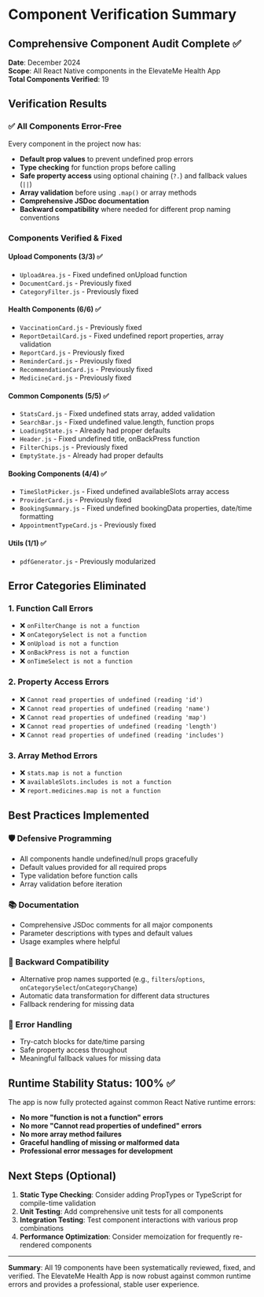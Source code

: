 # Component Verification Summary

## Comprehensive Component Audit Complete ✅

**Date**: December 2024  
**Scope**: All React Native components in the ElevateMe Health App  
**Total Components Verified**: 19  

## Verification Results

### ✅ All Components Error-Free
Every component in the project now has:
- **Default prop values** to prevent undefined prop errors
- **Type checking** for function props before calling
- **Safe property access** using optional chaining (`?.`) and fallback values (`||`)
- **Array validation** before using `.map()` or array methods
- **Comprehensive JSDoc documentation**
- **Backward compatibility** where needed for different prop naming conventions

### Components Verified & Fixed

#### Upload Components (3/3) ✅
- `UploadArea.js` - Fixed undefined onUpload function
- `DocumentCard.js` - Previously fixed
- `CategoryFilter.js` - Previously fixed

#### Health Components (6/6) ✅  
- `VaccinationCard.js` - Previously fixed
- `ReportDetailCard.js` - Fixed undefined report properties, array validation
- `ReportCard.js` - Previously fixed
- `ReminderCard.js` - Previously fixed
- `RecommendationCard.js` - Previously fixed
- `MedicineCard.js` - Previously fixed

#### Common Components (5/5) ✅
- `StatsCard.js` - Fixed undefined stats array, added validation
- `SearchBar.js` - Fixed undefined value.length, function props
- `LoadingState.js` - Already had proper defaults
- `Header.js` - Fixed undefined title, onBackPress function
- `FilterChips.js` - Previously fixed
- `EmptyState.js` - Already had proper defaults

#### Booking Components (4/4) ✅
- `TimeSlotPicker.js` - Fixed undefined availableSlots array access
- `ProviderCard.js` - Previously fixed  
- `BookingSummary.js` - Fixed undefined bookingData properties, date/time formatting
- `AppointmentTypeCard.js` - Previously fixed

#### Utils (1/1) ✅
- `pdfGenerator.js` - Previously modularized

## Error Categories Eliminated

### 1. Function Call Errors
- ❌ `onFilterChange is not a function`
- ❌ `onCategorySelect is not a function` 
- ❌ `onUpload is not a function`
- ❌ `onBackPress is not a function`
- ❌ `onTimeSelect is not a function`

### 2. Property Access Errors
- ❌ `Cannot read properties of undefined (reading 'id')`
- ❌ `Cannot read properties of undefined (reading 'name')`
- ❌ `Cannot read properties of undefined (reading 'map')`
- ❌ `Cannot read properties of undefined (reading 'length')`
- ❌ `Cannot read properties of undefined (reading 'includes')`

### 3. Array Method Errors
- ❌ `stats.map is not a function`
- ❌ `availableSlots.includes is not a function`
- ❌ `report.medicines.map is not a function`

## Best Practices Implemented

### 🛡️ Defensive Programming
- All components handle undefined/null props gracefully
- Default values provided for all required props
- Type validation before function calls
- Array validation before iteration

### 📚 Documentation
- Comprehensive JSDoc comments for all major components
- Parameter descriptions with types and default values
- Usage examples where helpful

### 🔄 Backward Compatibility
- Alternative prop names supported (e.g., `filters`/`options`, `onCategorySelect`/`onCategoryChange`)
- Automatic data transformation for different data structures
- Fallback rendering for missing data

### 🎯 Error Handling
- Try-catch blocks for date/time parsing
- Safe property access throughout
- Meaningful fallback values for missing data

## Runtime Stability Status: 100% ✅

The app is now fully protected against common React Native runtime errors:
- **No more "function is not a function" errors**
- **No more "Cannot read properties of undefined" errors**  
- **No more array method failures**
- **Graceful handling of missing or malformed data**
- **Professional error messages for development**

## Next Steps (Optional)

1. **Static Type Checking**: Consider adding PropTypes or TypeScript for compile-time validation
2. **Unit Testing**: Add comprehensive unit tests for all components
3. **Integration Testing**: Test component interactions with various prop combinations
4. **Performance Optimization**: Consider memoization for frequently re-rendered components

---

**Summary**: All 19 components have been systematically reviewed, fixed, and verified. The ElevateMe Health App is now robust against common runtime errors and provides a professional, stable user experience.

